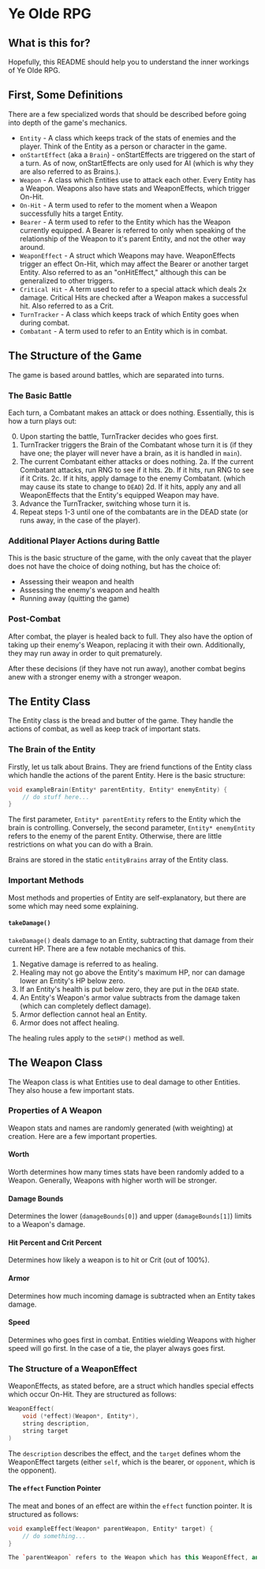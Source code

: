 # Ye Olde RPG
## What is this for?
Hopefully, this README should help you to understand the inner workings of Ye Olde RPG.

## First, Some Definitions
There are a few specialized words that should be described before going into depth of the game's mechanics.

* `Entity` - A class which keeps track of the stats of enemies and the player. Think of the Entity as a person or character in the game.
* `onStartEffect` (aka a `Brain`) - onStartEffects are triggered on the start of a turn. As of now, onStartEffects are only used for AI (which is why they are also referred to as Brains.).
* `Weapon` - A class which Entities use to attack each other. Every Entity has a Weapon. Weapons also have stats and WeaponEffects, which trigger On-Hit.
* `On-Hit` - A term used to refer to the moment when a Weapon successfully hits a target Entity.
* `Bearer` - A term used to refer to the Entity which has the Weapon currently equipped. A Bearer is referred to only when speaking of the relationship of the Weapon to it's parent Entity, and not the other way around.
* `WeaponEffect` - A struct which Weapons may have. WeaponEffects trigger an effect On-Hit, which may affect the Bearer or another target Entity. Also referred to as an "onHitEffect," although this can be generalized to other triggers.
* `Critical Hit` - A term used to refer to a special attack which deals 2x damage. Critical Hits are checked after a Weapon makes a successful hit. Also referred to as a Crit.
* `TurnTracker` - A class which keeps track of which Entity goes when during combat.
* `Combatant` - A term used to refer to an Entity which is in combat.


## The Structure of the Game
The game is based around battles, which are separated into turns. 

### The Basic Battle
Each turn, a Combatant makes an attack or does nothing. Essentially, this is how a turn plays out:

0. Upon starting the battle, TurnTracker decides who goes first.
1. TurnTracker triggers the Brain of the Combatant whose turn it is (if they have one; the player will never have a brain, as it is handled in `main`).
2. The current Combatant either attacks or does nothing.
	2a. If the current Combatant attacks, run RNG to see if it hits.
	2b. If it hits, run RNG to see if it Crits.
	2c. If it hits, apply damage to the enemy Combatant. (which may cause its state to change to `DEAD`)
	2d. If it hits, apply any and all WeaponEffects that the Entity's equipped Weapon may have.
3. Advance the TurnTracker, switching whose turn it is.
4. Repeat steps 1-3 until one of the combatants are in the DEAD state (or runs away, in the case of the player).

### Additional Player Actions during Battle
This is the basic structure of the game, with the only caveat that the player does not have the choice of doing nothing, but has the choice of:

* Assessing their weapon and health
* Assessing the enemy's weapon and health
* Running away (quitting the game)

### Post-Combat
After combat, the player is healed back to full. They also have the option of taking up their enemy's Weapon, replacing it with their own. Additionally, they may run away in order to quit prematurely.

After these decisions (if they have not run away), another combat begins anew with a stronger enemy with a stronger weapon.

## The Entity Class
The Entity class is the bread and butter of the game. They handle the actions of combat, as well as keep track of important stats.

### The Brain of the Entity
Firstly, let us talk about Brains. They are friend functions of the Entity class which handle the actions of the parent Entity. Here is the basic structure:

```cpp
void exampleBrain(Entity* parentEntity, Entity* enemyEntity) {
	// do stuff here...
}
```

The first parameter, `Entity* parentEntity` refers to the Entity which the brain is controlling. Conversely, the second parameter, `Entity* enemyEntity` refers to the enemy of the parent Entity.
Otherwise, there are little restrictions on what you can do with a Brain.

Brains are stored in the static `entityBrains` array of the Entity class.

### Important Methods
Most methods and properties of Entity are self-explanatory, but there are some which may need some explaining.

#### `takeDamage()`
`takeDamage()` deals damage to an Entity, subtracting that damage from their current HP. There are a few notable mechanics of this.

1. Negative damage is referred to as healing.
2. Healing may not go above the Entity's maximum HP, nor can damage lower an Entity's HP below zero.
3. If an Entity's health is put below zero, they are put in the	`DEAD` state.
4. An Entity's Weapon's armor value subtracts from the damage taken (which can completely deflect damage).
5. Armor deflection cannot heal an Entity.
6. Armor does not affect healing.

The healing rules apply to the `setHP()` method as well.

## The Weapon Class
The Weapon class is what Entities use to deal damage to other Entities. They also house a few important stats.

### Properties of A Weapon
Weapon stats and names are randomly generated (with weighting) at creation. Here are a few important properties.

#### Worth
Worth determines how many times stats have been randomly added to a Weapon. Generally, Weapons with higher worth will be stronger.

#### Damage Bounds
Determines the lower (`damageBounds[0]`) and upper (`damageBounds[1]`) limits to a Weapon's damage.

#### Hit Percent and Crit Percent
Determines how likely a weapon is to hit or Crit (out of 100%).

#### Armor
Determines how much incoming damage is subtracted when an Entity takes damage.

#### Speed
Determines who goes first in combat. Entities wielding Weapons with higher speed will go first. In the case of a tie, the player always goes first.

### The Structure of a WeaponEffect
WeaponEffects, as stated before, are a struct which handles special effects which occur On-Hit. They are structured as follows:

```cpp
WeaponEffect(
	void (*effect)(Weapon*, Entity*), 
	string description, 
	string target
)
```

The `description` describes the effect, and the `target` defines whom the WeaponEffect targets (either `self`, which is the bearer, or `opponent`, which is the opponent).

#### The `effect` Function Pointer
The meat and bones of an effect are within the `effect` function pointer. It is structured as follows:

```cpp
void exampleEffect(Weapon* parentWeapon, Entity* target) {
	// do something...
}

The `parentWeapon` refers to the Weapon which has this WeaponEffect, and the `target` is the target of the effect. Otherwise, like with Brains, there are fairly few restrictions to what an effect can do.